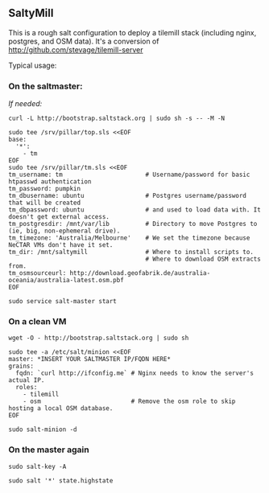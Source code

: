 SaltyMill
---------

This is a rough salt configuration to deploy a tilemill stack (including nginx, postgres, and OSM data).
It's a conversion of http://github.com/stevage/tilemill-server

Typical usage:

### On the saltmaster:

*If needed:* 

`curl -L http://bootstrap.saltstack.org | sudo sh -s -- -M -N`

```
sudo tee /srv/pillar/top.sls <<EOF
base:
  '*':
    - tm
EOF
sudo tee /srv/pillar/tm.sls <<EOF
tm_username: tm                       # Username/password for basic htpasswd authentication
tm_password: pumpkin                   
tm_dbusername: ubuntu                 # Postgres username/password that will be created
tm_dbpassword: ubuntu                 # and used to load data with. It doesn't get external access.
tm_postgresdir: /mnt/var/lib          # Directory to move Postgres to (ie, big, non-ephemeral drive).
tm_timezone: 'Australia/Melbourne'    # We set the timezone because NeCTAR VMs don't have it set.
tm_dir: /mnt/saltymill                # Where to install scripts to.
                                      # Where to download OSM extracts from.
tm_osmsourceurl: http://download.geofabrik.de/australia-oceania/australia-latest.osm.pbf
EOF

sudo service salt-master start
```
### On a clean VM
```
wget -O - http://bootstrap.saltstack.org | sudo sh

sudo tee -a /etc/salt/minion <<EOF
master: *INSERT YOUR SALTMASTER IP/FQDN HERE*
grains:
  fqdn: `curl http://ifconfig.me` # Nginx needs to know the server's actual IP.
  roles:
    - tilemill
    - osm                         # Remove the osm role to skip hosting a local OSM database.
EOF

sudo salt-minion -d
```
### On the master again
```
sudo salt-key -A

sudo salt '*' state.highstate
```